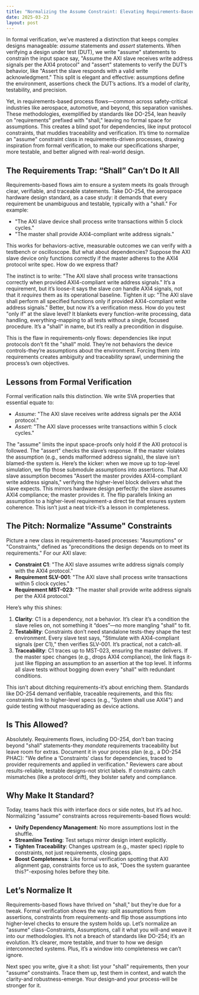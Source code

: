 ```yaml
---
title: "Normalizing the Assume Constraint: Elevating Requirements-Based Process Flows"
date: 2025-03-23
layout: post
---
```


In formal verification, we’ve mastered a distinction that keeps complex designs manageable: *assume* statements and *assert* statements. When verifying a design under test (DUT), we write "assume" statements to constrain the input space say, "Assume the AXI slave receives write address signals per the AXI4 protocol" and "assert" statements to verify the DUT’s behavior, like "Assert the slave responds with a valid write acknowledgment." This split is elegant and effective: assumptions define the environment, assertions check the DUT’s actions. It’s a model of clarity, testability, and precision.

Yet, in requirements-based process flows—common across safety-critical industries like aerospace, automotive, and beyond, this separation vanishes. These methodologies, exemplified by standards like DO-254, lean heavily on "requirements" prefixed with "shall," leaving no formal space for assumptions. This creates a blind spot for dependencies, like input protocol constraints, that muddies traceability and verification. It’s time to normalize an "assume" constraint class in requirements-driven processes, drawing inspiration from formal verification, to make our specifications sharper, more testable, and better aligned with real-world design.

## The Requirements Trap: “Shall” Can’t Do It All

Requirements-based flows aim to ensure a system meets its goals through clear, verifiable, and traceable statements. Take DO-254, the aerospace hardware design standard, as a case study: it demands that every requirement be unambiguous and testable, typically with a "shall." For example:

- "The AXI slave device shall process write transactions within 5 clock cycles."
- "The master shall provide AXI4-compliant write address signals."

This works for behaviors-active, measurable outcomes we can verify with a testbench or oscilloscope. But what about dependencies? Suppose the AXI slave device only functions correctly if the master adheres to the AXI4 protocol write spec. How do we express that?

The instinct is to write: "The AXI slave shall process write transactions correctly when provided AXI4-compliant write address signals." It’s a requirement, but it’s loose-it says the slave *can* handle AXI4 signals, not that it *requires* them as its operational baseline. Tighten it up: "The AXI slave shall perform all specified functions only if provided AXI4-compliant write address signals." Better, but now it’s a verification mess. How do you test "only if" at the slave level? It blankets every function-write processing, data handling, everything-mapping to all tests without a single, focused procedure. It’s a "shall" in name, but it’s really a precondition in disguise.

This is the flaw in requirements-only flows: dependencies like input protocols don’t fit the "shall" mold. They’re not behaviors the device controls-they’re assumptions about the environment. Forcing them into requirements creates ambiguity and traceability sprawl, undermining the process’s own objectives.

## Lessons from Formal Verification

Formal verification nails this distinction. We write SVA properties that essential equate to:

- *Assume*: "The AXI slave receives write address signals per the AXI4 protocol."
- *Assert*: "The AXI slave processes write transactions within 5 clock cycles."

The "assume" limits the input space-proofs only hold if the AXI protocol is followed. The "assert" checks the slave’s response. If the master violates the assumption (e.g., sends malformed address signals), the slave isn’t blamed-the system is. Here’s the kicker: when we move up to top-level simulation, we flip those submodule assumptions into assertions. That AXI slave assumption becomes "Assert the master provides AXI4-compliant write address signals," verifying the higher-level block delivers what the slave expects. This mirrors hardware design perfectly: the slave assumes AXI4 compliance; the master provides it. The flip parallels linking an assumption to a higher-level requirement-a direct tie that ensures system coherence. This isn’t just a neat trick-it’s a lesson in completeness.

## The Pitch: Normalize "Assume" Constraints

Picture a new class in requirements-based processes: "Assumptions" or "Constraints," defined as "preconditions the design depends on to meet its requirements." For our AXI slave:

- **Constraint C1**: "The AXI slave assumes write address signals comply with the AXI4 protocol."
- **Requirement SLV-001**: "The AXI slave shall process write transactions within 5 clock cycles."
- **Requirement MST-023**: "The master shall provide write address signals per the AXI4 protocol."

Here’s why this shines:

1. **Clarity**: C1 is a dependency, not a behavior. It’s clear it’s a condition the slave relies on, not something it “does”—no more mangling "shall" to fit.
2. **Testability**: Constraints don’t need standalone tests-they shape the test environment. Every slave test says, "Stimulate with AXI4-compliant signals (per C1)," then verifies SLV-001. It’s practical, not a catch-all.
3. **Traceability**: C1 traces up to MST-023, ensuring the master delivers. If the master spec changes (e.g., drops AXI4 compliance), the link flags it-just like flipping an assumption to an assertion at the top level. It informs all slave tests without bogging down every "shall" with redundant conditions.

This isn’t about ditching requirements-it’s about enriching them. Standards like DO-254 demand verifiable, traceable requirements, and this fits: constraints link to higher-level specs (e.g., "System shall use AXI4") and guide testing without masquerading as device actions.

## Is This Allowed?

Absolutely. Requirements flows, including DO-254, don’t ban tracing beyond "shall" statements-they *mandate* requirements traceability but leave room for extras. Document it in your process plan (e.g., a DO-254 PHAC): "We define a ‘Constraints’ class for dependencies, traced to provider requirements and applied in verification." Reviewers care about results-reliable, testable designs-not strict labels. If constraints catch mismatches (like a protocol drift), they bolster safety and compliance.

## Why Make It Standard?

Today, teams hack this with interface docs or side notes, but it’s ad hoc. Normalizing "assume" constraints across requirements-based flows would:

- **Unify Dependency Management**: No more assumptions lost in the shuffle.
- **Streamline Testing**: Test setups mirror design intent explicitly.
- **Tighten Traceability**: Changes upstream (e.g., master spec) ripple to constraints, not just requirements, closing gaps.
- **Boost Completeness**: Like formal verification spotting that AXI alignment gap, constraints force us to ask, "Does the system guarantee this?"-exposing holes before they bite.

## Let’s Normalize It

Requirements-based flows have thrived on "shall," but they’re due for a tweak. Formal verification shows the way: split assumptions from assertions, constraints from requirements-and flip those assumptions into higher-level checks to ensure the system holds up. Let’s normalize an "assume" class-Constraints, Assumptions, call it what you will-and weave it into our methodologies. It’s not a breach of standards like DO-254; it’s an evolution. It’s clearer, more testable, and truer to how we design interconnected systems. Plus, it’s a window into completeness we can’t ignore.

Next spec you write, give it a shot: list your "shall" requirements, then your "assume" constraints. Trace them up, test them in context, and watch the clarity-and robustness-emerge. Your design-and your process-will be stronger for it.
